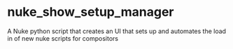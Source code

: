 # nuke_show_setup_manager
A Nuke python script that creates an UI that sets up and automates the load in of new nuke scripts for compositors
